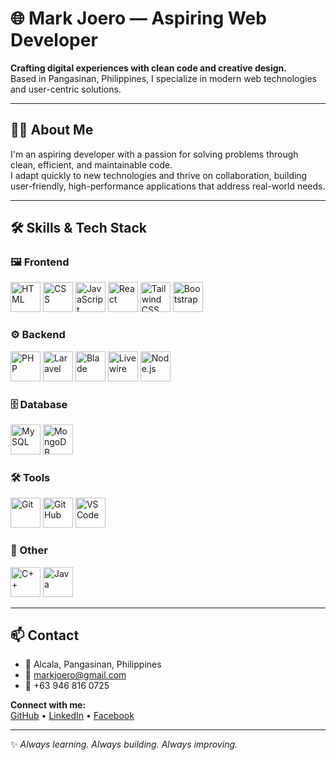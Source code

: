 # 🌐 Mark Joero — Aspiring Web Developer

**Crafting digital experiences with clean code and creative design.**  
Based in Pangasinan, Philippines, I specialize in modern web technologies and user-centric solutions.

---

## 👨‍💻 About Me
I'm an aspiring developer with a passion for solving problems through clean, efficient, and maintainable code.  
I adapt quickly to new technologies and thrive on collaboration, building user-friendly, high-performance applications that address real-world needs.  

---

## 🛠️ Skills & Tech Stack

### 🖼️ Frontend
<p align="left">
  <img src="https://cdn.jsdelivr.net/gh/devicons/devicon/icons/html5/html5-original.svg" height="48" title="HTML" />
  <img src="https://cdn.jsdelivr.net/gh/devicons/devicon/icons/css3/css3-original.svg" height="48" title="CSS" />
  <img src="https://cdn.jsdelivr.net/gh/devicons/devicon/icons/javascript/javascript-original.svg" height="48" title="JavaScript" />
  <img src="https://cdn.jsdelivr.net/gh/devicons/devicon/icons/react/react-original.svg" height="48" title="React" />
  <img src="https://cdn.jsdelivr.net/gh/devicons/devicon/icons/tailwindcss/tailwindcss-original.svg" height="48" title="Tailwind CSS" />
  <img src="https://cdn.jsdelivr.net/gh/devicons/devicon/icons/bootstrap/bootstrap-original.svg" height="48" title="Bootstrap" />
</p>

### ⚙️ Backend
<p align="left">
  <img src="https://cdn.jsdelivr.net/gh/devicons/devicon/icons/php/php-original.svg" height="48" title="PHP" />
  <img src="https://cdn.jsdelivr.net/gh/devicons/devicon/icons/laravel/laravel-original.svg" height="48" title="Laravel" />
  <img src="https://blade-ui-kit.com/images/icon.svg" height="48" title="Blade" />
  <img src="https://laravel-livewire.com/img/logo.png" height="48" title="Livewire" />
  <img src="https://cdn.jsdelivr.net/gh/devicons/devicon/icons/nodejs/nodejs-original.svg" height="48" title="Node.js" />
</p>

### 🗄️ Database
<p align="left">
  <img src="https://cdn.jsdelivr.net/gh/devicons/devicon/icons/mysql/mysql-original.svg" height="48" title="MySQL" />
  <img src="https://cdn.jsdelivr.net/gh/devicons/devicon/icons/mongodb/mongodb-original.svg" height="48" title="MongoDB" />
</p>

### 🛠️ Tools
<p align="left">
  <img src="https://cdn.jsdelivr.net/gh/devicons/devicon/icons/git/git-original.svg" height="48" title="Git" />
  <img src="https://cdn.jsdelivr.net/gh/devicons/devicon/icons/github/github-original.svg" style="background-color:white;" height="48" title="GitHub" />
  <img src="https://cdn.jsdelivr.net/gh/devicons/devicon/icons/vscode/vscode-original.svg" height="48" title="VS Code" />
</p>

### 🔧 Other
<p align="left">
  <img src="https://cdn.jsdelivr.net/gh/devicons/devicon/icons/cplusplus/cplusplus-original.svg" height="48" title="C++" />
  <img src="https://cdn.jsdelivr.net/gh/devicons/devicon/icons/java/java-original.svg" height="48" title="Java" />
</p>

---

## 📫 Contact

- 📍 Alcala, Pangasinan, Philippines  
- 📧 [markjoero@gmail.com](mailto:markjoero@gmail.com)  
- 📱 +63 946 816 0725  

**Connect with me:**  
[GitHub]([https://github.com](https://github.com/Makymark10)) • [LinkedIn]([https://www.linkedin.com](https://www.linkedin.com/in/mark-joero-j-699995229/)) • [Facebook]([https://www.facebook.com](https://www.facebook.com/markjoero.floresjacalne))

---

✨ *Always learning. Always building. Always improving.*
